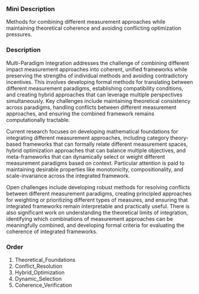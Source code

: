 ### Mini Description

Methods for combining different measurement approaches while maintaining theoretical coherence and avoiding conflicting optimization pressures.

### Description

Multi-Paradigm Integration addresses the challenge of combining different impact measurement approaches into coherent, unified frameworks while preserving the strengths of individual methods and avoiding contradictory incentives. This involves developing formal methods for translating between different measurement paradigms, establishing compatibility conditions, and creating hybrid approaches that can leverage multiple perspectives simultaneously. Key challenges include maintaining theoretical consistency across paradigms, handling conflicts between different measurement approaches, and ensuring the combined framework remains computationally tractable.

Current research focuses on developing mathematical foundations for integrating different measurement approaches, including category theory-based frameworks that can formally relate different measurement spaces, hybrid optimization approaches that can balance multiple objectives, and meta-frameworks that can dynamically select or weight different measurement paradigms based on context. Particular attention is paid to maintaining desirable properties like monotonicity, compositionality, and scale-invariance across the integrated framework.

Open challenges include developing robust methods for resolving conflicts between different measurement paradigms, creating principled approaches for weighting or prioritizing different types of measures, and ensuring that integrated frameworks remain interpretable and practically useful. There is also significant work on understanding the theoretical limits of integration, identifying which combinations of measurement approaches can be meaningfully combined, and developing formal criteria for evaluating the coherence of integrated frameworks.

### Order

1. Theoretical_Foundations
2. Conflict_Resolution
3. Hybrid_Optimization
4. Dynamic_Selection
5. Coherence_Verification
